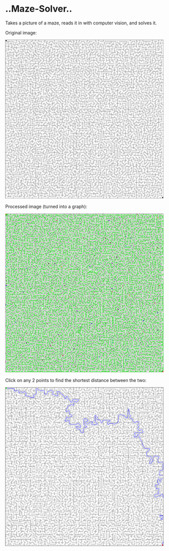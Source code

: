 # ..Maze-Solver..

Takes a picture of a maze, reads it in with computer vision, and solves it.

Original image:

<img src="https://raw.githubusercontent.com/Chillee/CV-Maze-Solver/master/mazes/preprocessed.png" width="500px" />

Processed image (turned into a graph):

<img src="https://raw.githubusercontent.com/Chillee/CV-Maze-Solver/master/mazes/connections.png" width="500px" />

Click on any 2 points to find the shortest distance between the two:

<img src="https://raw.githubusercontent.com/Chillee/CV-Maze-Solver/master/mazes/maze_solved.png" width="500px" />
